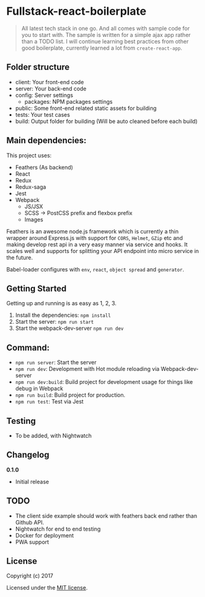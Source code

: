 # Fullstack-react-boilerplate

> All latest tech stack in one go. And all comes with sample code for you to start with. The sample is written for a simple ajax app rather than a TODO list. I will continue learning best practices from other good boilerplate, currently learned a lot from `create-react-app`.

## Folder structure
- client: Your front-end code
- server: Your back-end code
- config: Server settings
    - packages: NPM packages settings
- public: Some front-end related static assets for building
- tests: Your test cases
- build: Output folder for building (Will be auto cleaned before each build)


## Main dependencies:

This project uses:
- Feathers (As backend)
- React
- Redux
- Redux-saga
- Jest
- Webpack
    - JS/JSX
    - SCSS -> PostCSS prefix and flexbox prefix
    - Images

Feathers is an awesome node.js framework which is currently a thin wrapper around Express.js with support for `CORS`, `Helmet`, `GZip` etc and making develop rest api in a very easy manner via service and hooks. It scales well and supports for splitting your API endpoint into micro service in the future.

Babel-loader configures with `env`, `react`, `object spread` and `generator`.

## Getting Started

Getting up and running is as easy as 1, 2, 3.

1. Install the dependencies: `npm install`
2. Start the server: `npm run start`
3. Start the webpack-dev-server `npm run dev`

## Command:
- `npm run server`: Start the server
- `npm run dev`: Development with Hot module reloading via Webpack-dev-server
- `npm run dev:build`: Build project for development usage for things like debug in Webpack
- `npm run build`: Build project for production.
- `npm run test`: Test via Jest

## Testing
- To be added, with Nightwatch

## Changelog
__0.1.0__
- Initial release

## TODO
- The client side example should work with feathers back end rather than Github API.
- Nightwatch for end to end testing
- Docker for deployment
- PWA support

## License

Copyright (c) 2017

Licensed under the [MIT license](LICENSE).
